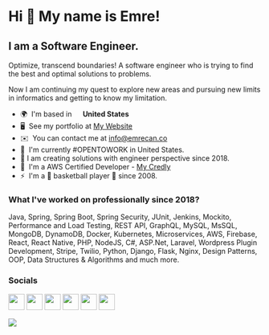 Hi 👋 My name is Emre! 
======================  
I am a Software Engineer. 
-------------------------  
Optimize, transcend boundaries! A software engineer who is trying to find the best and optimal solutions to problems.

Now I am continuing my quest to explore new areas and pursuing new limits in informatics and getting to know my limitation.  

* 🌍  I'm based in <img src="https://cdn-icons-png.flaticon.com/512/206/206626.png" width="14"/> **United States** 
* 🖥️  See my portfolio at [My Website](http://emrecan.co) 
* ✉️  You can contact me at [info@emrecan.co](mailto:info@emrecan.co) 
* 🚀  I'm currently #OPENTOWORK in United States.
* 🤯  I am creating solutions with engineer perspective since 2018.
* 🔱  I'm a AWS Certified Developer - [My Credly](https://www.credly.com/badges/c255fbc4-5366-42a8-bf1c-61384c83a572/public_url)
* ⚡  I'm a 🏀 basketball player 🏀 since 2008.

### What I've worked on professionally since 2018?
Java, Spring, Spring Boot, Spring Security, JUnit, Jenkins, Mockito, Performance and Load Testing, REST API, GraphQL, MySQL, MsSQL, MongoDB, DynamoDB, Docker, Kubernetes, Microservices, AWS, Firebase, React, React Native, PHP, NodeJS, C#, ASP.Net, Laravel, Wordpress Plugin Development, Stripe, Twilio, Python, Django, Flask, Nginx, Design Patterns, OOP, Data Structures & Algorithms and much more.

 ### Socials 
 <p align="left"> <a href="https://www.github.com/paradyo" target="_blank" rel="noreferrer"><img src="https://raw.githubusercontent.com/danielcranney/readme-generator/main/public/icons/socials/github.svg" width="32" height="32" /></a> <a href="http://www.instagram.com/emrecanco" target="_blank" rel="noreferrer"><img src="https://raw.githubusercontent.com/danielcranney/readme-generator/main/public/icons/socials/instagram.svg" width="32" height="32" /></a> <a href="https://www.linkedin.com/in/emrecan-ozkan" target="_blank" rel="noreferrer"><img src="https://raw.githubusercontent.com/danielcranney/readme-generator/main/public/icons/socials/linkedin.svg" width="32" height="32" /></a> <a href="http://www.medium.com/@paradyo" target="_blank" rel="noreferrer"><img src="https://raw.githubusercontent.com/danielcranney/readme-generator/main/public/icons/socials/medium.svg" width="32" height="32" /></a> <a href="https://www.stackoverflow.com/users/12731358/emrecanozkan" target="_blank" rel="noreferrer"><img src="https://raw.githubusercontent.com/danielcranney/readme-generator/main/public/icons/socials/stackoverflow.svg" width="32" height="32" /></a> <a href="https://www.twitter.com/devemrecan" target="_blank" rel="noreferrer"><img src="https://raw.githubusercontent.com/danielcranney/readme-generator/main/public/icons/socials/twitter.svg" width="32" height="32" /></a></p>
 
<a href="https://www.twitter.com/devemrecan" target="_blank" rel="noreferrer"><img src="https://img.shields.io/twitter/follow/devemrecan?logo=twitter&style=for-the-badge&color=0891b2&labelColor=1c1917" /></a>
